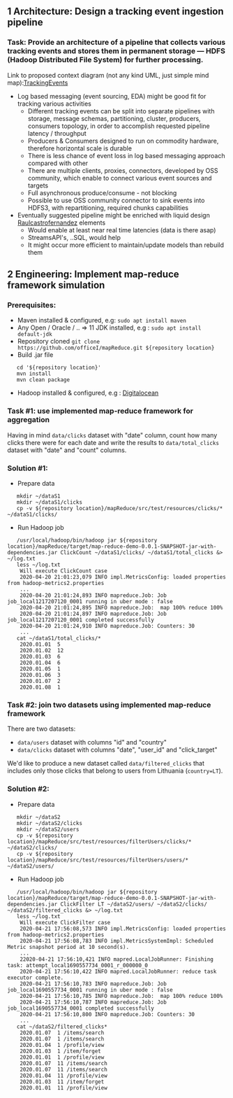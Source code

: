 ## 1 Architecture: Design a tracking event ingestion pipeline

### Task: Provide an architecture of a pipeline that collects various tracking events and stores them in permanent storage — HDFS (Hadoop Distributed File System) for further processing.
Link to proposed context diagram (not any kind UML, just simple mind map):[TrackingEvents](https://github.com/officeI/mapReduce/tree/master/src/test/resources/trackingEvents.png)

* Log based messaging (event sourcing, EDA) might be good fit for tracking various activities
    * Different tracking events can be split into separate pipelines with storage, message schemas, partitioning, cluster, producers, consumers topology, in order to accomplish requested pipeline latency / throughput  
    * Producers & Consumers designed to run on commodity hardware, therefore horizontal scale is durable
    * There is less chance of event loss in log based messaging approach compared with other
    * There are multiple clients, proxies, connectors, developed by OSS community, which enable to connect various event sources and targets
    * Full asynchronous produce/consume - not blocking
    * Possible to use OSS community connector to sink events into HDFS3, with repartitioning, required chunks capabilities
* Eventually suggested pipeline might be enriched with liquid design [Raulcastrofernandez](https://raulcastrofernandez.com/papers/cidr15-liquid.pdf) elements
    * Would enable at least near real time latencies (data is there asap)
    * StreamsAPI's, ..SQL, would help
    * It might occur more efficient to maintain/update models than rebuild them


## 2 Engineering: Implement map-reduce framework simulation

### Prerequisites:
* Maven installed & configured, e.g: `sudo apt install maven`
* Any Open / Oracle / .. => 11 JDK installed, e.g : `sudo apt install default-jdk`
* Repository cloned `git clone https://github.com/officeI/mapReduce.git ${repository location}`
* Build .jar file
```
   cd '${repository location}'
   mvn install
   mvn clean package
```
* Hadoop installed & configured, e.g : [Digitalocean](https://www.digitalocean.com/community/tutorials/how-to-install-hadoop-in-stand-alone-mode-on-ubuntu-18-04)

### Task #1: use implemented map-reduce framework for aggregation
Having in mind `data/clicks` dataset with "date" column, count how many clicks there were for each date and write the results to `data/total_clicks` dataset with "date" and "count" columns.
### Solution #1:
* Prepare data
```
   mkdir ~/dataS1
   mkdir ~/dataS1/clicks
   cp -v ${repository location}/mapReduce/src/test/resources/clicks/* ~/dataS1/clicks/
```
* Run Hadoop job
```
   /usr/local/hadoop/bin/hadoop jar ${repository location}/mapReduce/target/map-reduce-demo-0.0.1-SNAPSHOT-jar-with-dependencies.jar ClickCount ~/dataS1/clicks/ ~/dataS1/total_clicks &> ~/log.txt
   less ~/log.txt
    Will execute ClickCount case
    2020-04-20 21:01:23,079 INFO impl.MetricsConfig: loaded properties from hadoop-metrics2.properties
    ...
    2020-04-20 21:01:24,893 INFO mapreduce.Job: Job job_local1217207120_0001 running in uber mode : false
    2020-04-20 21:01:24,895 INFO mapreduce.Job:  map 100% reduce 100%
    2020-04-20 21:01:24,897 INFO mapreduce.Job: Job job_local1217207120_0001 completed successfully
    2020-04-20 21:01:24,910 INFO mapreduce.Job: Counters: 30
    ...
   cat ~/dataS1/total_clicks/*
    2020.01.01	5
    2020.01.02	12
    2020.01.03	6
    2020.01.04	6
    2020.01.05	1
    2020.01.06	3
    2020.01.07	2
    2020.01.08	1
```
### Task #2: join two datasets using implemented map-reduce framework
There are two datasets:

- `data/users` dataset with columns "id" and "country"
- `data/clicks` dataset with columns "date", "user_id" and "click_target"

We'd like to produce a new dataset called `data/filtered_clicks` that includes only those clicks that belong to users from Lithuania (`country=LT`).
### Solution #2:
* Prepare data
```
   mkdir ~/dataS2
   mkdir ~/dataS2/clicks
   mkdir ~/dataS2/users
   cp -v ${repository location}/mapReduce/src/test/resources/filterUsers/clicks/* ~/dataS2/clicks/
   cp -v ${repository location}/mapReduce/src/test/resources/filterUsers/users/* ~/dataS2/users/
```
* Run Hadoop job
```
   /usr/local/hadoop/bin/hadoop jar ${repository location}/mapReduce/target/map-reduce-demo-0.0.1-SNAPSHOT-jar-with-dependencies.jar ClickFilter LT ~/dataS2/users/ ~/dataS2/clicks/ ~/dataS2/filtered_clicks &> ~/log.txt
   less ~/log.txt
    Will execute ClickFilter case
    2020-04-21 17:56:08,573 INFO impl.MetricsConfig: loaded properties from hadoop-metrics2.properties
    2020-04-21 17:56:08,783 INFO impl.MetricsSystemImpl: Scheduled Metric snapshot period at 10 second(s).
    ...
    22020-04-21 17:56:10,421 INFO mapred.LocalJobRunner: Finishing task: attempt_local1690557734_0001_r_000000_0
    2020-04-21 17:56:10,422 INFO mapred.LocalJobRunner: reduce task executor complete.
    2020-04-21 17:56:10,783 INFO mapreduce.Job: Job job_local1690557734_0001 running in uber mode : false
    2020-04-21 17:56:10,785 INFO mapreduce.Job:  map 100% reduce 100%
    2020-04-21 17:56:10,787 INFO mapreduce.Job: Job job_local1690557734_0001 completed successfully
    2020-04-21 17:56:10,800 INFO mapreduce.Job: Counters: 30
    ...
   cat ~/dataS2/filtered_clicks*
    2020.01.07	1 /items/search
    2020.01.07	1 /items/search
    2020.01.04	1 /profile/view
    2020.01.03	1 /item/forget
    2020.01.01	1 /profile/view
    2020.01.07	11 /items/search
    2020.01.07	11 /items/search
    2020.01.04	11 /profile/view
    2020.01.03	11 /item/forget
    2020.01.01	11 /profile/view
``` 